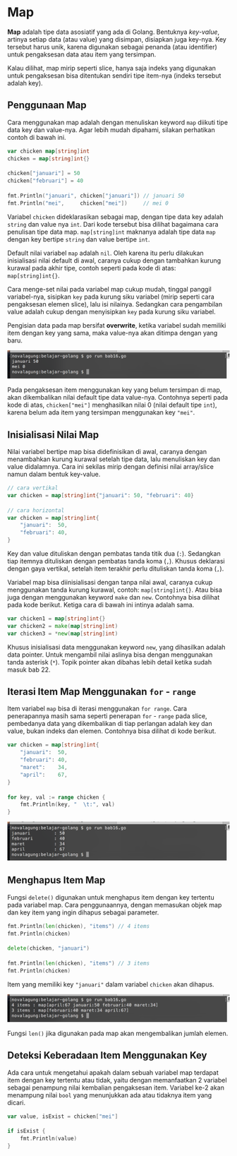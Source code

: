 # Map

**Map** adalah tipe data asosiatif yang ada di Golang. Bentuknya *key-value*, artinya setiap data (atau value) yang disimpan, disiapkan juga key-nya. Key tersebut harus unik, karena digunakan sebagai penanda (atau identifier) untuk pengaksesan data atau item yang tersimpan.

Kalau dilihat, map mirip seperti slice, hanya saja indeks yang digunakan untuk pengaksesan bisa ditentukan sendiri tipe item-nya (indeks tersebut adalah key).

## Penggunaan Map

Cara menggunakan map adalah dengan menuliskan keyword `map` diikuti tipe data key dan value-nya. Agar lebih mudah dipahami, silakan perhatikan contoh di bawah ini.

```go
var chicken map[string]int
chicken = map[string]int{}

chicken["januari"] = 50
chicken["februari"] = 40

fmt.Println("januari", chicken["januari"]) // januari 50
fmt.Println("mei",     chicken["mei"])     // mei 0
```

Variabel `chicken` dideklarasikan sebagai map, dengan tipe data key adalah `string` dan value nya `int`. Dari kode tersebut bisa dilihat bagaimana cara penulisan tipe data map. `map[string]int` maknanya adalah tipe data `map` dengan key bertipe `string` dan value bertipe `int`.

Default nilai variabel `map` adalah `nil`. Oleh karena itu perlu dilakukan inisialisasi nilai default di awal, caranya cukup dengan tambahkan kurung kurawal pada akhir tipe, contoh seperti pada kode di atas: `map[string]int{}`.

Cara menge-set nilai pada variabel map cukup mudah, tinggal panggil variabel-nya, sisipkan `key` pada kurung siku variabel (mirip seperti cara pengaksesan elemen slice), lalu isi nilainya. Sedangkan cara pengambilan value adalah cukup dengan menyisipkan `key` pada kurung siku variabel.

Pengisian data pada map bersifat **overwrite**, ketika variabel sudah memiliki item dengan key yang sama, maka value-nya akan ditimpa dengan yang baru. 

![Pengaksesan data map](images/16_1_map_set_get.png)

Pada pengaksesan item menggunakan key yang belum tersimpan di map, akan dikembalikan nilai default tipe data value-nya. Contohnya seperti pada kode di atas, `chicken["mei"]` menghasilkan nilai 0 (nilai default tipe `int`), karena belum ada item yang tersimpan menggunakan key `"mei"`.

## Inisialisasi Nilai Map

Nilai variabel bertipe map bisa didefinisikan di awal, caranya dengan menambahkan kurung kurawal setelah tipe data, lalu menuliskan key dan value didalamnya. Cara ini sekilas mirip dengan definisi nilai array/slice namun dalam bentuk key-value.

```go
// cara vertikal
var chicken = map[string]int{"januari": 50, "februari": 40}

// cara horizontal
var chicken = map[string]int{
    "januari":  50,
    "februari": 40,
}
```

Key dan value dituliskan dengan pembatas tanda titik dua (`:`). Sedangkan tiap itemnya dituliskan dengan pembatas tanda koma (`,`). Khusus deklarasi dengan gaya vertikal, setelah item terakhir perlu dituliskan tanda koma (`,`).

Variabel map bisa diinisialisasi dengan tanpa nilai awal, caranya cukup menggunakan tanda kurung kurawal, contoh: `map[string]int{}`. Atau bisa juga dengan menggunakan keyword `make` dan `new`. Contohnya bisa dilihat pada kode berikut. Ketiga cara di bawah ini intinya adalah sama.

```go
var chicken1 = map[string]int{}
var chicken2 = make(map[string]int)
var chicken3 = *new(map[string]int)
```

Khusus inisialisasi data menggunakan keyword `new`, yang dihasilkan adalah data pointer. Untuk mengambil nilai aslinya bisa dengan menggunakan tanda asterisk (`*`). Topik pointer akan dibahas lebih detail ketika sudah masuk bab 22.

## Iterasi Item Map Menggunakan `for` - `range`

Item variabel `map` bisa di iterasi menggunakan `for range`. Cara penerapannya masih sama seperti penerapan `for` - `range` pada slice, pembedanya data yang dikembalikan di tiap perlangan adalah key dan value, bukan indeks dan elemen. Contohnya bisa dilihat di kode berikut.

```go
var chicken = map[string]int{
    "januari":  50,
    "februari": 40,
    "maret":    34,
    "april":    67,
}

for key, val := range chicken {
    fmt.Println(key, "  \t:", val)
}
```

![Perulangan Map](images/16_2_map_for_range.png)

## Menghapus Item Map

Fungsi `delete()` digunakan untuk menghapus item dengan key tertentu pada variabel map. Cara penggunaannya, dengan memasukan objek map dan key item yang ingin dihapus sebagai parameter.

```go
fmt.Println(len(chicken), "items") // 4 items
fmt.Println(chicken)

delete(chicken, "januari")

fmt.Println(len(chicken), "items") // 3 items
fmt.Println(chicken)
```

Item yang memiliki key `"januari"` dalam variabel `chicken` akan dihapus.

![Hapus item Map](images/16_3_map_delete_item.png)

Fungsi `len()` jika digunakan pada map akan mengembalikan jumlah elemen.

## Deteksi Keberadaan Item Menggunakan Key

Ada cara untuk mengetahui apakah dalam sebuah variabel map terdapat item dengan key tertentu atau tidak, yaitu dengan memanfaatkan 2 variabel sebagai penampung nilai kembalian pengaksesan item. Variabel ke-2 akan menampung nilai `bool` yang menunjukkan ada atau tidaknya item yang dicari.

```go
var value, isExist = chicken["mei"]

if isExist {
    fmt.Println(value)
}
```
